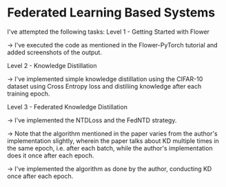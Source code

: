 Federated Learning Based Systems
===============================

I've attempted the following tasks:
Level 1 - Getting Started with Flower

-> I've executed the code as mentioned in the Flower-PyTorch tutorial and added screenshots of the output.

Level 2 - Knowledge Distillation

-> I've implemented simple knowledge distillation using the CIFAR-10 dataset using Cross Entropy loss and distiliing knowledge after each training epoch.

Level 3 - Federated Knowledge Distillation

-> I've implemented the NTDLoss and the FedNTD strategy. 

-> Note that the algorithm mentioned in the paper varies from the author's implementation slightly, wherein the paper talks about KD multiple times in the same epoch, i.e. after each batch, while the author's implementation does it once after each epoch. 

-> I've implemented the algorithm as done by the author, conducting KD once after each epoch.